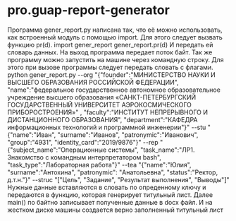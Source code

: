 # pro.guap-report-generator
Программа gener_report.py написана так, что её можно использовать, как встроенный модуль с помощью import. Для этого следует вызвать функцию pr(d). 
import gener_report
gener_report.pr(d)
И передать ей словарь данных. На выход программа передает поток байт. Так же программу можно запустить на машине через командную строку. Для этого при вызове программы следует передать словать с флагами.
python gener_report.py --org "{\"founder\":\"МИНИСТЕРСТВО НАУКИ И ВЫСШЕГО ОБРАЗОВАНИЯ РОССИЙСКОЙ ФЕДЕРАЦИИ\", \"name\":\"федеральное государственное автономное образовательное учреждение высшего образования «САНКТ-ПЕТЕРБУРГСКИЙ ГОСУДАРСТВЕННЫЙ УНИВЕРСИТЕТ АЭРОКОСМИЧЕСКОГО ПРИБОРОСТРОЕНИЯ»\" , \"faculty\":\"ИНСТИТУТ НЕПРЕРЫВНОГО И ДИСТАНЦИОННОГО ОБРАЗОВАНИЯ\", \"department\":\"КАФЕДРА информационных технологий и программной инженерии\"}" --stu "{\"name\":\"Иван\", \"surname\":\"Иванов\", \"patronymic\":\"Иванович\", \"group\":\"4931\", \"identity_card\":\"2019/9876\"}" --rep "{\"subject_name\":\"Операционные системы\", \"task_name\":\"ЛР1. Знакомство с командным интерпретатором bash\", \"task_type\":\"Лабораторная работа\"}" --tea "{\"name\":\"Юлия\", \"surname\":\"Антохина\", \"patronymic\": \"Анатольевна\", \"status\":\"Ректор, д.т.н.\"}" --struc "[\"Цель\", \"Задание\", \"Результат выполнения\", \"Выводы\"]"
Нужные данные вставляются в словать по опреденному ключу и передаются в функцию, которая генерирует титульный лист. Далее main() по байтно записывает полученные данные в docx файл. И на жестком диске машины создается верно заполненный титульный лист
